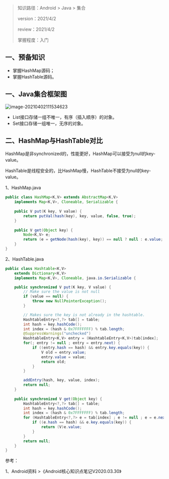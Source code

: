 > 知识路径：Android > Java > 集合
>
> version：2021/4/2
>
> review：2021/4/2
>
> 掌握程度：入门

## 一、预备知识

- 掌握HashMap源码；
- 掌握HashTable源码。

## 一、Java集合框架图

![image-20210402111534623](C:\Users\NJCS\AppData\Roaming\Typora\typora-user-images\image-20210402111534623.png)

- List接口存储一组不唯一，有序（插入顺序）的对象。
- Set接口存储一组唯一，无序的对象。

## 二、HashMap与HashTable对比

HashMap是非synchronized的，性能更好，HashMap可以接受为null的key-value。

HashTable是线程安全的，比HashMap慢，HashTable不接受为null的key-value。

1、HashMap.java

```java
public class HashMap<K,V> extends AbstractMap<K,V>
    implements Map<K,V>, Cloneable, Serializable {
    
    public V put(K key, V value) {
        return putVal(hash(key), key, value, false, true);
    }
    
    public V get(Object key) {
        Node<K,V> e;
        return (e = getNode(hash(key), key)) == null ? null : e.value;
    }
}
```

2、HashTable.java

```java
public class Hashtable<K,V>
    extends Dictionary<K,V>
    implements Map<K,V>, Cloneable, java.io.Serializable {

    public synchronized V put(K key, V value) {
        // Make sure the value is not null
        if (value == null) {
            throw new NullPointerException();
        }

        // Makes sure the key is not already in the hashtable.
        HashtableEntry<?,?> tab[] = table;
        int hash = key.hashCode();
        int index = (hash & 0x7FFFFFFF) % tab.length;
        @SuppressWarnings("unchecked")
        HashtableEntry<K,V> entry = (HashtableEntry<K,V>)tab[index];
        for(; entry != null ; entry = entry.next) {
            if ((entry.hash == hash) && entry.key.equals(key)) {
                V old = entry.value;
                entry.value = value;
                return old;
            }
        }

        addEntry(hash, key, value, index);
        return null;
    }    
    
    public synchronized V get(Object key) {
        HashtableEntry<?,?> tab[] = table;
        int hash = key.hashCode();
        int index = (hash & 0x7FFFFFFF) % tab.length;
        for (HashtableEntry<?,?> e = tab[index] ; e != null ; e = e.next) {
            if ((e.hash == hash) && e.key.equals(key)) {
                return (V)e.value;
            }
        }
        return null;
    }    
}
```





参考：

1、Android资料 >《Android核心知识点笔记V2020.03.30》

